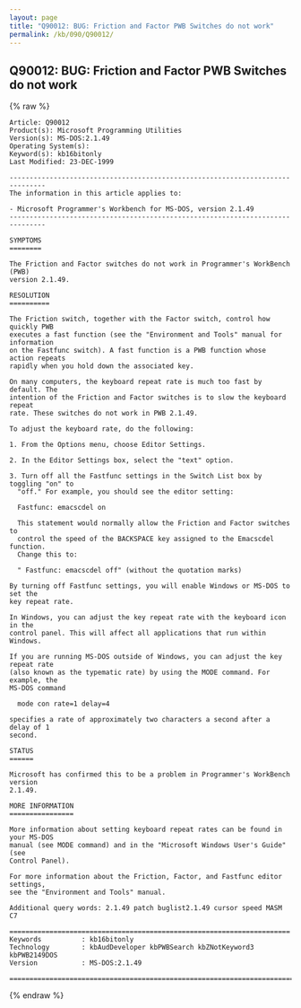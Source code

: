 ```yaml
---
layout: page
title: "Q90012: BUG: Friction and Factor PWB Switches do not work"
permalink: /kb/090/Q90012/
---
```


## Q90012: BUG: Friction and Factor PWB Switches do not work

{% raw %}

	Article: Q90012
	Product(s): Microsoft Programming Utilities
	Version(s): MS-DOS:2.1.49
	Operating System(s): 
	Keyword(s): kb16bitonly
	Last Modified: 23-DEC-1999
	
	-------------------------------------------------------------------------------
	The information in this article applies to:
	
	- Microsoft Programmer's Workbench for MS-DOS, version 2.1.49 
	-------------------------------------------------------------------------------
	
	SYMPTOMS
	========
	
	The Friction and Factor switches do not work in Programmer's WorkBench (PWB)
	version 2.1.49.
	
	RESOLUTION
	==========
	
	The Friction switch, together with the Factor switch, control how quickly PWB
	executes a fast function (see the "Environment and Tools" manual for information
	on the Fastfunc switch). A fast function is a PWB function whose action repeats
	rapidly when you hold down the associated key.
	
	On many computers, the keyboard repeat rate is much too fast by default. The
	intention of the Friction and Factor switches is to slow the keyboard repeat
	rate. These switches do not work in PWB 2.1.49.
	
	To adjust the keyboard rate, do the following:
	
	1. From the Options menu, choose Editor Settings.
	
	2. In the Editor Settings box, select the "text" option.
	
	3. Turn off all the Fastfunc settings in the Switch List box by toggling "on" to
	  "off." For example, you should see the editor setting:
	
	  Fastfunc: emacscdel on
	
	  This statement would normally allow the Friction and Factor switches to
	  control the speed of the BACKSPACE key assigned to the Emacscdel function.
	  Change this to:
	
	  " Fastfunc: emacscdel off" (without the quotation marks)
	
	By turning off Fastfunc settings, you will enable Windows or MS-DOS to set the
	key repeat rate.
	
	In Windows, you can adjust the key repeat rate with the keyboard icon in the
	control panel. This will affect all applications that run within Windows.
	
	If you are running MS-DOS outside of Windows, you can adjust the key repeat rate
	(also known as the typematic rate) by using the MODE command. For example, the
	MS-DOS command
	
	  mode con rate=1 delay=4
	
	specifies a rate of approximately two characters a second after a delay of 1
	second.
	
	STATUS
	======
	
	Microsoft has confirmed this to be a problem in Programmer's WorkBench version
	2.1.49.
	
	MORE INFORMATION
	================
	
	More information about setting keyboard repeat rates can be found in your MS-DOS
	manual (see MODE command) and in the "Microsoft Windows User's Guide" (see
	Control Panel).
	
	For more information about the Friction, Factor, and Fastfunc editor settings,
	see the "Environment and Tools" manual.
	
	Additional query words: 2.1.49 patch buglist2.1.49 cursor speed MASM C7
	
	======================================================================
	Keywords          : kb16bitonly 
	Technology        : kbAudDeveloper kbPWBSearch kbZNotKeyword3 kbPWB2149DOS
	Version           : MS-DOS:2.1.49
	
	=============================================================================
	

{% endraw %}
